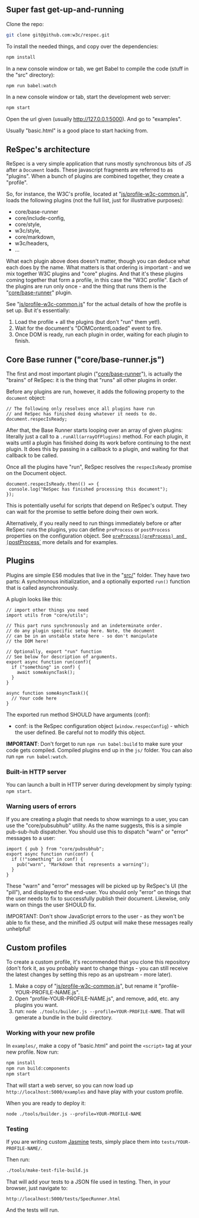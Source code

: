 ## Super fast get-up-and-running
Clone the repo:

```Bash
git clone git@github.com:w3c/respec.git
```

To install the needed things, and copy over the dependencies:
 
```Bash
npm install
```

In a new console window or tab, we get Babel to compile the code (stuff in the "src" directory): 

```Bash
npm run babel:watch 
```

In a new console window or tab, start the development web server: 
```Bash
npm start
```

Open the url given (usually http://127.0.0.1:5000). And go to "examples". 

Usually "basic.html" is a good place to start hacking from.  

## ReSpec's architecture  
ReSpec is a very simple application that runs mostly synchronous bits of JS after a `Document` loads. These javascript fragments are referred to as "plugins". When a bunch of plugins are combined together, they create a "profile".  

So, for instance, the W3C's profile, located at "[js/profile-w3c-common.js](https://github.com/w3c/respec/blob/develop/js/profile-w3c-common.js)", loads the following plugins (not the full list, just for illustrative purposes): 

  * core/base-runner 
  * core/include-config, 
  * core/style, 
  * w3c/style, 
  * core/markdown, 
  * w3c/headers, 
  * ...   

What each plugin above does doesn't matter, though you can deduce what each does by the name. What matters is that ordering is important - and we mix together W3C plugins and "core" plugins. And that it's these plugins coming together that form a profile, in this case the "W3C profile". Each of the plugins are run only once - and the thing that runs them is the "[core/base-runner](https://github.com/w3c/respec/blob/develop/src/core/base-runner.js)" plugin.   

See  "[js/profile-w3c-common.js](https://github.com/w3c/respec/blob/develop/js/profile-w3c-common.js)" for the actual details of how the profile is set up. But it's essentially: 

1. Load the profile + all the plugins (but don't "run" them yet!).  
1. Wait for the document's "DOMContentLoaded" event to fire.  
1. Once DOM is ready, run each plugin in order, waiting for each plugin to finish.  

## Core Base runner ("core/base-runner.js") 
The first and most important plugin ("[core/base-runner](https://github.com/w3c/respec/blob/develop/src/core/base-runner.js)"), is actually the "brains" of ReSpec: it is the thing that "runs" all other plugins in order.  

Before any plugins are run, however, it adds the following property to the `document` object: 

```JS 
// The following only resolves once all plugins have run 
// and ReSpec has finished doing whatever it needs to do. 
document.respecIsReady; 
``` 

After that, the Base Runner starts looping over an array of given plugins: literally just a call to a `.runAll(arrayOfPlugins)` method. For each plugin, it waits until a plugin has finished doing its work before continuing to the next plugin. It does this by passing in a callback to a plugin, and waiting for that callback to be called.  

Once all the plugins have "run", ReSpec resolves the `respecIsReady` promise on the Document object.   

```JS
document.respecIsReady.then(() => { 
 console.log("ReSpec has finished processing this document"); 
}); 
``` 

This is potentially useful for scripts that depend on ReSpec's output. They can wait for the promise to settle before doing their own work.  

Alternatively, if you really need to run things immediately before or after ReSpec runs the plugins, you can define `preProcess` or `postProcess` properties on the configuration object. See [`preProcess](preProcess) and [`postProcess`](postProcess) more details and for examples. 

## Plugins 
Plugins are simple ES6 modules that live in the "[src/](https://github.com/w3c/respec/tree/develop/src)" folder. They have two parts: A synchronous initialization, and a optionally exported `run()` function that is called asynchronously. 

A plugin looks like this: 

```JS 
// import other things you need
import utils from "core/utils";

// This part runs synchronously and an indeterminate order.  
// do any plugin specific setup here. Note, the document
// can be in an unstable state here - so don't manipulate
// the DOM here! 

// Optionally, export "run" function
// See below for description of arguments.
export async function run(conf){  
  if ("something" in conf) {
    await someAsyncTask();
  }
}

async function someAsyncTask(){
  // Your code here
}
``` 

The exported run method SHOULD have arguments (conf): 

 * conf: is the ReSpec configuration object (`window.respecConfig`) - which the user defined. Be careful not to modify this object.  

**IMPORTANT**: Don't forget to run `npm run babel:build` to make sure your code gets compiled. Compiled plugins end up in the `js/` folder. You can also run `npm run babel:watch`.  

### Built-in HTTP server
You can launch a built in HTTP server during development by simply typing: `npm start`.

### Warning users of errors 
If you are creating a plugin that needs to show warnings to a user, you can use the "core/pubsubhub" utility. As the name suggests, this is a simple pub-sub-hub dispatcher. You should use this to dispatch "warn" or "error" messages to a user:  

```JS 
import { pub } from "core/pubsubhub";
export async function run(conf) {
  if (!"something" in conf) {
    pub("warn", "Markdown that represents a warning");
  }
}
``` 

These "warn" and "error" messages will be picked up by ReSpec's UI (the "pill"), and displayed to the end-user. You should only "error" on things that the user needs to fix to successfully publish their document. Likewise, only warn on things the user SHOULD fix. 

IMPORTANT: Don't show JavaScript errors to the user - as they won't be able to fix these, and the minified JS output will make these messages really unhelpful!

## Custom profiles

To create a custom profile, it's recommended that you clone this repository (don't fork it, as you probably want to change things - you can still receive the latest changes by setting this repo as an upstream - more later). 

1. Make a copy of "[js/profile-w3c-common.js](https://github.com/w3c/respec/blob/develop/js/profile-w3c-common.js)", but rename it "profile-YOUR-PROFILE-NAME.js". 
1. Open "profile-YOUR-PROFILE-NAME.js", and remove, add, etc. any plugins you want. 
1. run: `node ./tools/builder.js --profile=YOUR-PROFILE-NAME`. That will generate a bundle in the build directory.

### Working with your new profile
In `examples/`, make a copy of "basic.html" and point the `<script>` tag at your new profile. Now run:

```Bash
npm install
npm run build:components
npm start
```

That will start a web server, so you can now load up `http://localhost:5000/examples` and have play with your custom profile.

When you are ready to deploy it:

```
node ./tools/builder.js --profile=YOUR-PROFILE-NAME
``` 

### Testing 
If you are writing custom [Jasmine](https://jasmine.github.io/) tests, simply place them into `tests/YOUR-PROFILE-NAME/`. 

Then run:

```Bash
./tools/make-test-file-build.js
```

That will add your tests to a JSON file used in testing. Then, in your browser, just navigate to:

```
http://localhost:5000/tests/SpecRunner.html
``` 

And the tests will run. 